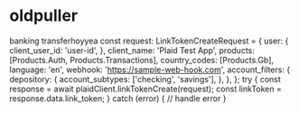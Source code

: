 # oldpuller
banking transferhoyyea
const request: LinkTokenCreateRequest = {
  user: {
    client_user_id: 'user-id',
  },
  client_name: 'Plaid Test App',
  products: [Products.Auth, Products.Transactions],
  country_codes: [Products.Gb],
  language: 'en',
  webhook: 'https://sample-web-hook.com',
  account_filters: {
    depository: {
      account_subtypes: ['checking', 'savings'],
    },
  },
};
try {
  const response = await plaidClient.linkTokenCreate(request);
  const linkToken = response.data.link_token;
} catch (error) {
  // handle error
}
